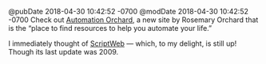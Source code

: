 @pubDate 2018-04-30 10:42:52 -0700
@modDate 2018-04-30 10:42:52 -0700
Check out [Automation Orchard](https://automationorchard.com/), a new site by Rosemary Orchard that is the “place to find resources to help you automate your life.”

I immediately thought of [ScriptWeb](http://scriptweb.org/) — which, to my delight, is still up! Though its last update was 2009.
